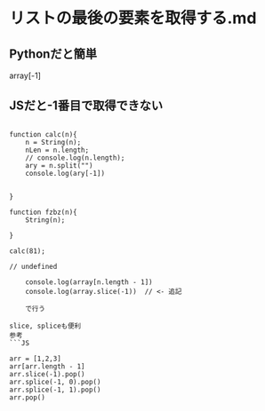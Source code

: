 # リストの最後の要素を取得する.md

## Pythonだと簡単

array[-1]

## JSだと-1番目で取得できない

```JS

function calc(n){
    n = String(n);
    nLen = n.length;
    // console.log(n.length);
    ary = n.split("")
    console.log(ary[-1])
    
    
}

function fzbz(n){
    String(n);
    
}

calc(81);

// undefined

```

```
    console.log(array[n.length - 1])
    console.log(array.slice(-1))  // <- 追記
  
    で行う

slice, spliceも便利
参考
```JS

arr = [1,2,3]
arr[arr.length - 1]
arr.slice(-1).pop()
arr.splice(-1, 0).pop()
arr.splice(-1, 1).pop()
arr.pop()
```
